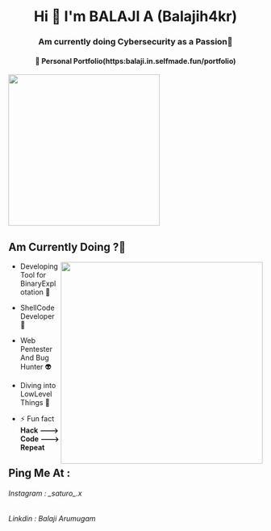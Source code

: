 <h1 align="center">Hi 👋 I'm BALAJI A (Balajih4kr)</h1>
<h3 align="center">Am currently doing Cybersecurity as a Passion🪬</h3>

<h4 align="center">🔭 Personal Portfolio(https:balaji.in.selfmade.fun/portfolio)</h4>
<div><img align="center" width="300px" src="https://media.tenor.com/sz5kGMx6EmUAAAAM/hacker-putin.gif"></div>



<h2 align="left">Am Currently Doing ?🥷</h2>
<img align="right" width="400px" src="https://media.tenor.com/54mjjpuowCgAAAAM/ninjala-jane.gif">

- Developing Tool for BinaryExplotation 🧌

- ShellCode Developer 🧙

- Web Pentester And Bug Hunter 👽

- Diving into LowLevel Things 🥋

- ⚡ Fun fact **Hack ---> Code ---> Repeat**

<h2 align="left">Ping Me At :</h2>
<h6>Instagram : _saturo_.x</h6>
<h6>Linkdin : Balaji Arumugam</h6>


